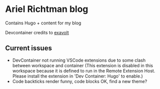 # Ariel Richtman blog

Contains Hugo + content for my blog

Devcontainer credits to [exavolt](https://gist.github.com/exavolt/80cbdf4148fac42ab367eea793b8d4ac)

## Current issues

- DevContainer not running VSCode extensions due to some clash between workspace and container (This extension is disabled in this workspace because it is defined to run in the Remote Extension Host. Please install the extension in 'Dev Container: Hugo' to enable.)
- Code backticks render funny, code blocks OK, find a new theme?
